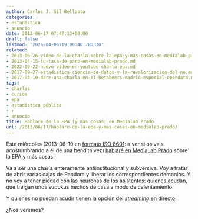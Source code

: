 ```yaml
---
author: Carlos J. Gil Bellosta
categories:
- estadística
- anuncio
date: 2013-06-17 07:47:13+00:00
draft: false
lastmod: '2025-04-06T19:09:40.780330'
related:
- 2013-06-26-video-de-la-charla-sobre-la-epa-y-mas-cosas-en-medialab-prado.md
- 2013-04-15-tu-tasa-de-paro-en-medialab-prado.md
- 2022-09-22-nuevo-video-en-youtube-charla-epa.md
- 2017-09-27-estadistica-ciencia-de-datos-y-la-revalorizacion-del-no.md
- 2017-03-10-dare-una-charla-en-el-betabeers-madrid-especial-opendata.md
tags:
- charlas
- cursos
- epa
- estadística pública
- r
- anuncio
title: Hablaré de la EPA (y más cosas) en Medialab Prado
url: /2013/06/17/hablare-de-la-epa-y-mas-cosas-en-medialab-prado/
---
```


Este miércoles (2013-06-19 en [formato ISO 8601](http://es.wikipedia.org/wiki/ISO_8601): a ver si os vais acostumbrando a él de una bendita vez) [hablaré en MediaLab Prado](http://medialab-prado.es/article/13_periodismo_datos) sobre la EPA y más cosas.

Va a ser una charla enteramente antiinstitucional y subversiva. Voy a tratar de abrir varias cajas de Pandora y liberar los correspondientes demonios. Y no voy a tener piedad con las neuronas de los asistentes: quienes acudan, que traigan unos sudokus hechos de casa a modo de calentamiento.

Y quienes no puedan acudir tienen la opción del [_streaming_ en directo](http://medialab-prado.es/article/streaming).

¿Nos veremos?